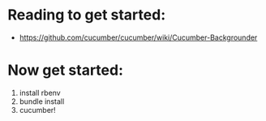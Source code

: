 # Reading to get started:


* https://github.com/cucumber/cucumber/wiki/Cucumber-Backgrounder

# Now get started:

1. install rbenv
1. bundle install
1. cucumber!
